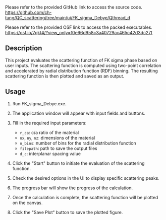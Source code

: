 Please refer to the provided GitHub link to access the source code.
https://github.com/ch-tung/QC_scattering/tree/main/ui/FK_sigma_Debye/Qthread_d

Please refer to the provided OSF link to access the packed executables.
https://osf.io/7qkt4/?view_only=f0e66d958c3a40729ac465c42d3dc27f


## Description

This project evaluates the scattering function of FK sigma phase based on user inputs. The scattering function is computed using two-point correlation and accelerated by radial distribution function (RDF) binning. The resulting scattering function is then plotted and saved as an output.

## Usage

1. Run FK_sigma_Debye.exe.

2. The application window will appear with input fields and buttons.

3. Fill in the required input parameters:
   - `r_ca`: c/a ratio of the material
   - `nx`, `ny`, `nz`: dimensions of the material
   - `n_bins`: number of bins for the radial distribution function
   - `filepath`: path to save the output files
   - `d_c`: interplanar spacing value

4. Click the "Start" button to initiate the evaluation of the scattering function.

5. Check the desired options in the UI to display specific scattering peaks.

6. The progress bar will show the progress of the calculation.

7. Once the calculation is complete, the scattering function will be plotted on the canvas.

8. Click the "Save Plot" button to save the plotted figure.